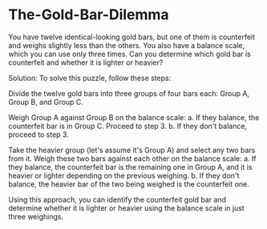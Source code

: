 # The-Gold-Bar-Dilemma
You have twelve identical-looking gold bars, but one of them is counterfeit and weighs slightly less than the others. You also have a balance scale, which you can use only three times. Can you determine which gold bar is counterfeit and whether it is lighter or heavier?

Solution:
To solve this puzzle, follow these steps:

Divide the twelve gold bars into three groups of four bars each: Group A, Group B, and Group C.

Weigh Group A against Group B on the balance scale:
a. If they balance, the counterfeit bar is in Group C. Proceed to step 3.
b. If they don't balance, proceed to step 3.

Take the heavier group (let's assume it's Group A) and select any two bars from it. Weigh these two bars against each other on the balance scale:
a. If they balance, the counterfeit bar is the remaining one in Group A, and it is heavier or lighter depending on the previous weighing.
b. If they don't balance, the heavier bar of the two being weighed is the counterfeit one.

Using this approach, you can identify the counterfeit gold bar and determine whether it is lighter or heavier using the balance scale in just three weighings.

